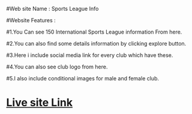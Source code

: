 #Web site Name : Sports League Info

#Website Features : 

#1.You Can see 150 International Sports League information From here.

#2.You can also find  some details information by clicking explore button.

#3.Here i include social media link for every club which have these.

#4.You can also see club logo from here.

#5.I also include  conditional images for male and female club.

# [Live site Link](https://sports-league-info.netlify.app/)

